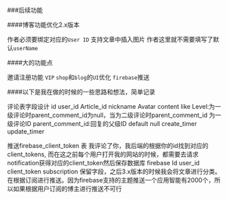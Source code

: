 ###后续功能

####博客功能优化2.x版本

作者必须要绑定对应的`User ID`
支持文章中插入图片
作者这里就不需要填写了默认`userName`
	
####大的功能点

邀请注册功能
`VIP`
`shop`和`blog`的`UI`优化
`firebase`推送

####以下是我在做的时候的一些思路和想法，简单记录

评论表字段设计
id
user_id
Article_id
nickname
Avatar
content
like
Level:为一级评论时parent_comment_id为null，当为二级评论时parent_comment_id  为一级评论ID
parent_comment_id:回复的父级ID default null
create_timer
update_timer

推送firebase_client_token 表
我评论了你，我后端的根据你的id找到对应的client_tokens,
而在这之前每个用户打开我的网站的时候，都需要去请求notification获得对应的client_token然后保存数据库
firebase
Id
user_id
client_token
subscription 保留字段，之后3.x版本的时候我会将文章进行分类。在根据订阅进行推送。因为firebase支持的主题推送一个应用智能有2000个，所以如果根据用户订阅的博主进行推送不可行